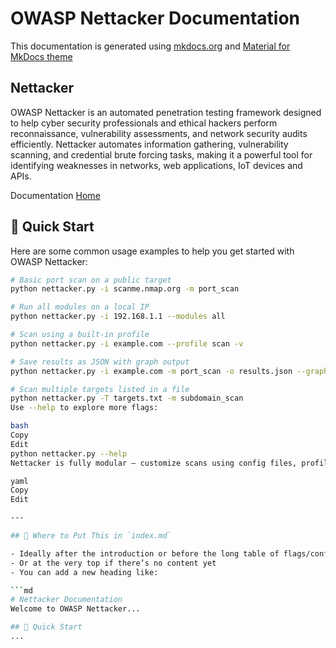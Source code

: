 # OWASP Nettacker Documentation

This documentation is generated using [mkdocs.org](https://www.mkdocs.org) and [Material for MkDocs theme](https://github.com/squidfunk/mkdocs-material)


## Nettacker

OWASP Nettacker is an automated penetration testing framework designed to help cyber security professionals and ethical hackers perform reconnaissance, vulnerability assessments, and network security audits efficiently. Nettacker automates information gathering, vulnerability scanning, and credential brute forcing tasks, making it a powerful tool for identifying weaknesses in networks, web applications, IoT devices and APIs.

Documentation [Home](Home.md)

## 🔧 Quick Start

Here are some common usage examples to help you get started with OWASP Nettacker:

```bash
# Basic port scan on a public target
python nettacker.py -i scanme.nmap.org -m port_scan

# Run all modules on a local IP
python nettacker.py -i 192.168.1.1 --modules all

# Scan using a built-in profile
python nettacker.py -i example.com --profile scan -v

# Save results as JSON with graph output
python nettacker.py -i example.com -m port_scan -o results.json --graph d3_tree

# Scan multiple targets listed in a file
python nettacker.py -T targets.txt -m subdomain_scan
Use --help to explore more flags:

bash
Copy
Edit
python nettacker.py --help
Nettacker is fully modular — customize scans using config files, profiles, or manual flags.

yaml
Copy
Edit

---

## 📍 Where to Put This in `index.md`

- Ideally after the introduction or before the long table of flags/config
- Or at the very top if there’s no content yet
- You can add a new heading like:

```md
# Nettacker Documentation
Welcome to OWASP Nettacker...

## 🔧 Quick Start
...
